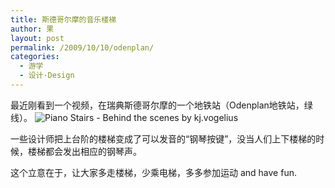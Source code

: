 ```yaml
---
title: 斯德哥尔摩的音乐楼梯
author: 果
layout: post
permalink: /2009/10/10/odenplan/
categories:
  - 游学
  - 设计·Design
---
```

最近刚看到一个视频，在瑞典斯德哥尔摩的一个地铁站（Odenplan地铁站，绿线）。
![Piano Stairs - Behind the scenes by kj.vogelius](http://farm3.static.flickr.com/2572/3669710694_796be5b2c4.jpg "Piano Stairs - Behind the scenes by kj.vogelius")

一些设计师把上台阶的楼梯变成了可以发音的“钢琴按键”，没当人们上下楼梯的时候，楼梯都会发出相应的钢琴声。

这个立意在于，让大家多走楼梯，少乘电梯，多多参加运动 and have fun.

